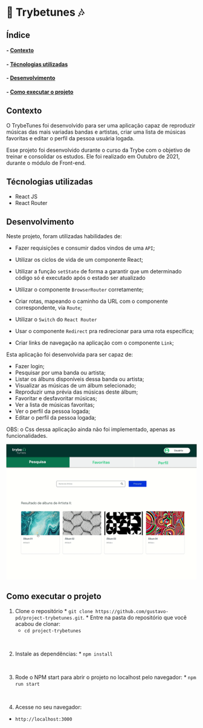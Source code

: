 <h1>🎵 Trybetunes 🎶</h1>

<h2>Índice</h2>
<h4>- <a href="#context">Contexto</a></h4>
<h4>- <a href="#tecnologies">Técnologias utilizadas</a></h4>
<h4>- <a href="#development">Desenvolvimento</a></h4>
<h4>- <a href="#howtouse">Como executar o projeto</a></h4>

<h2 id="context">Contexto</h2>

<p>O TrybeTunes foi desenvolvido para ser uma aplicação capaz de reproduzir músicas das mais variadas bandas e artistas, criar uma lista de músicas favoritas e editar o perfil da pessoa usuária logada.</p>
<p>Esse projeto foi desenvolvido durante o curso da Trybe com o objetivo de treinar e consolidar os estudos. Ele foi realizado em Outubro de 2021, durante o módulo de Front-end.</p>

<h2 id="tecnologies">Técnologias utilizadas</h2>

<ul>
  <li>React JS</li>
  <li>React Router</li>
</ul>

<h2 id="development">Desenvolvimento</h2>

Neste projeto, foram utilizadas habilidades de:

  * Fazer requisições e consumir dados vindos de uma `API`;

  * Utilizar os ciclos de vida de um componente React;

  * Utilizar a função `setState` de forma a garantir que um determinado código só é executado após o estado ser atualizado
  
  * Utilizar o componente `BrowserRouter` corretamente;

  * Criar rotas, mapeando o caminho da URL com o componente correspondente, via `Route`;

  * Utilizar o `Switch` do `React Router`

  * Usar o componente `Redirect` pra redirecionar para uma rota específica;

  * Criar links de navegação na aplicação com o componente `Link`;

Esta aplicação foi desenvolvida para ser capaz de:

  - Fazer login;
  - Pesquisar por uma banda ou artista;
  - Listar os álbuns disponíveis dessa banda ou artista;
  - Visualizar as músicas de um álbum selecionado;
  - Reproduzir uma prévia das músicas deste álbum;
  - Favoritar e desfavoritar músicas;
  - Ver a lista de músicas favoritas;
  - Ver o perfil da pessoa logada;
  - Editar o perfil da pessoa logada;

OBS: o Css dessa aplicação ainda não foi implementado, apenas as funcionalidades.

<img src="./public/requisito7.gif" alt="Trybetunes Homepage">


<h2 id="howtouse">Como executar o projeto</h2>

  1. Clone o repositório
    * `git clone https://github.com/gustavo-pd/project-trybetunes.git`.
    * Entre na pasta do repositório que você acabou de clonar:
      * `cd project-trybetunes`
</br>

  2. Instale as dependências:
    * `npm install`
</br>

  3. Rode o NPM start para abrir o projeto no localhost pelo navegador:
    * `npm run start`
</br>

  4. Acesse no seu navegador:
  * `http://localhost:3000`
</br>
